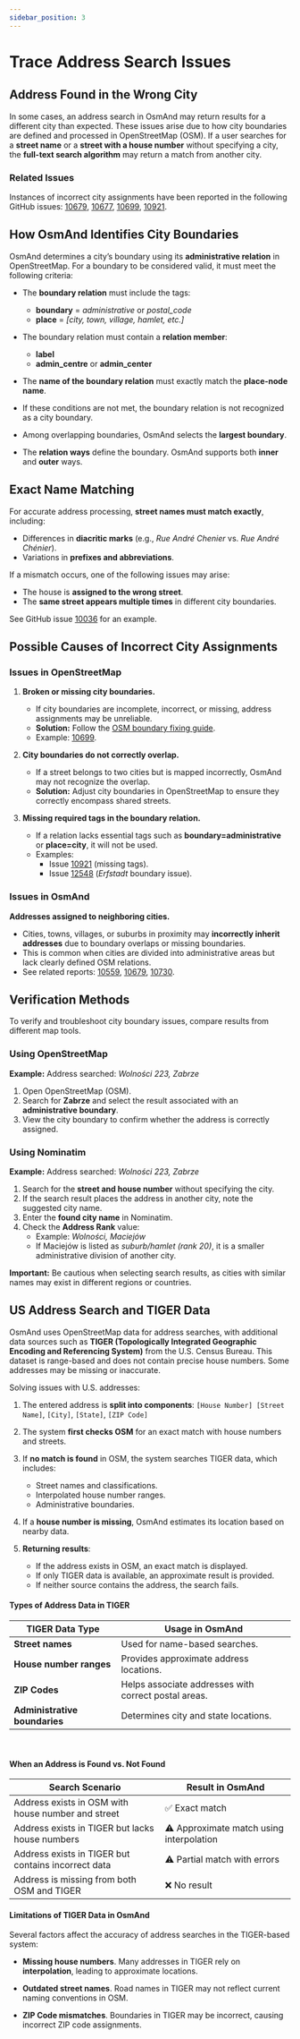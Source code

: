```yaml
---
sidebar_position: 3
---
```


# Trace Address Search Issues

## Address Found in the Wrong City

In some cases, an address search in OsmAnd may return results for a different city than expected. These issues arise due to how city boundaries are defined and processed in OpenStreetMap (OSM). If a user searches for a **street name** or a **street with a house number** without specifying a city, the **full-text search algorithm** may return a match from another city.

### Related Issues

Instances of incorrect city assignments have been reported in the following GitHub issues:
[10679](https://github.com/osmandapp/OsmAnd/issues/10679), [10677](https://github.com/osmandapp/OsmAnd/issues/10677), [10699](https://github.com/osmandapp/OsmAnd/issues/10699), [10921](https://github.com/osmandapp/OsmAnd/issues/10921).


## How OsmAnd Identifies City Boundaries

OsmAnd determines a city’s boundary using its **administrative relation** in OpenStreetMap. For a boundary to be considered valid, it must meet the following criteria:

- The **boundary relation** must include the tags:
  - **boundary** = *administrative* or *postal_code*
  - **place** = *[city, town, village, hamlet, etc.]*

- The boundary relation must contain a **relation member**:
  - **label**
  - **admin_centre** or **admin_center**
  
- The **name of the boundary relation** must exactly match the **place-node name**.

- If these conditions are not met, the boundary relation is not recognized as a city boundary.

- Among overlapping boundaries, OsmAnd selects the **largest boundary**.

- The **relation ways** define the boundary. OsmAnd supports both **inner** and **outer** ways.


## Exact Name Matching

For accurate address processing, **street names must match exactly**, including:

- Differences in **diacritic marks** (e.g., *Rue André Chenier* vs. *Rue André Chénier*).
- Variations in **prefixes and abbreviations**.

If a mismatch occurs, one of the following issues may arise:

- The house is **assigned to the wrong street**.
- The **same street appears multiple times** in different city boundaries.  

See GitHub issue [10036](https://github.com/osmandapp/OsmAnd/issues/10036) for an example.


## Possible Causes of Incorrect City Assignments

### Issues in OpenStreetMap

1. **Broken or missing city boundaries.**

   - If city boundaries are incomplete, incorrect, or missing, address assignments may be unreliable.  
   - **Solution:** Follow the [OSM boundary fixing guide](https://help.openstreetmap.org/questions/1053/how-do-i-fix-inconsistent-boundaries).  
   - Example: [10699](https://github.com/osmandapp/OsmAnd/issues/10699).

2. **City boundaries do not correctly overlap.**

   - If a street belongs to two cities but is mapped incorrectly, OsmAnd may not recognize the overlap.  
   - **Solution:** Adjust city boundaries in OpenStreetMap to ensure they correctly encompass shared streets.

3. **Missing required tags in the boundary relation.**

   - If a relation lacks essential tags such as **boundary=administrative** or **place=city**, it will not be used.  
   - Examples:  
     - Issue [10921](https://github.com/osmandapp/OsmAnd/issues/10921) (missing tags).  
     - Issue [12548](https://github.com/osmandapp/OsmAnd/issues/12548) (*Erfstadt* boundary issue).

### Issues in OsmAnd

**Addresses assigned to neighboring cities.**

- Cities, towns, villages, or suburbs in proximity may **incorrectly inherit addresses** due to boundary overlaps or missing boundaries.
- This is common when cities are divided into administrative areas but lack clearly defined OSM relations.  
- See related reports: [10559](https://github.com/osmandapp/OsmAnd/issues/10559), [10679](https://github.com/osmandapp/OsmAnd/issues/10679), [10730](https://github.com/osmandapp/OsmAnd/issues/10730).


## Verification Methods

To verify and troubleshoot city boundary issues, compare results from different map tools.

### Using OpenStreetMap

**Example:** Address searched: *Wolności 223, Zabrze*  

1. Open OpenStreetMap (OSM).
2. Search for **Zabrze** and select the result associated with an **administrative boundary**.  
3. View the city boundary to confirm whether the address is correctly assigned.

### Using Nominatim

**Example:** Address searched: *Wolności 223, Zabrze*  

1. Search for the **street and house number** without specifying the city.  
2. If the search result places the address in another city, note the suggested city name.  
3. Enter the **found city name** in Nominatim.  
4. Check the **Address Rank** value:
   - Example: *Wolności, Maciejów*
   - If Maciejów is listed as *suburb/hamlet (rank 20)*, it is a smaller administrative division of another city.

**Important:** Be cautious when selecting search results, as cities with similar names may exist in different regions or countries.


## US Address Search and TIGER Data

OsmAnd uses OpenStreetMap data for address searches, with additional data sources such as **TIGER (Topologically Integrated Geographic Encoding and Referencing System)** from the U.S. Census Bureau. This dataset is range-based and does not contain precise house numbers. Some addresses may be missing or inaccurate.  

Solving issues with U.S. addresses:

1. The entered address is **split into components**: `[House Number] [Street Name]`, `[City]`, `[State]`, `[ZIP Code]`

2. The system **first checks OSM** for an exact match with house numbers and streets.

3. If **no match is found** in OSM, the system searches TIGER data, which includes:
    - Street names and classifications.
    - Interpolated house number ranges.
    - Administrative boundaries.

4. If a **house number is missing**, OsmAnd estimates its location based on nearby data.

5. **Returning results**:
    - If the address exists in OSM, an exact match is displayed.
    - If only TIGER data is available, an approximate result is provided.
    - If neither source contains the address, the search fails.


#### Types of Address Data in TIGER

| TIGER Data Type            | Usage in OsmAnd    |
|----------------------------|--------------------|
| **Street names**           | Used for name-based searches. |
| **House number ranges**    | Provides approximate address locations. |
| **ZIP Codes**              | Helps associate addresses with correct postal areas. |
| **Administrative boundaries** | Determines city and state locations. |

<br/>

#### When an Address is Found vs. Not Found

| Search Scenario     | Result in OsmAnd     |
|---------------------|----------------------|
| Address exists in OSM with house number and street | ✅ Exact match |
| Address exists in TIGER but lacks house numbers | ⚠️ Approximate match using interpolation |
| Address exists in TIGER but contains incorrect data | ⚠️ Partial match with errors |
| Address is missing from both OSM and TIGER | ❌ No result |


#### Limitations of TIGER Data in OsmAnd

Several factors affect the accuracy of address searches in the TIGER-based system:

- **Missing house numbers**. Many addresses in TIGER rely on **interpolation**, leading to approximate locations.
  
- **Outdated street names**. Road names in TIGER may not reflect current naming conventions in OSM.

- **ZIP Code mismatches**. Boundaries in TIGER may be incorrect, causing incorrect ZIP code assignments.

